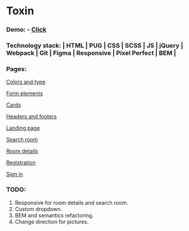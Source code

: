 # Toxin

### Demo: - [Click](https://anareony.github.io/Toxin/)

### Technology stack: | HTML | PUG | CSS | SCSS | JS | jQuery | Webpack | Git | Figma | Responsive | Pixel Perfect | BEM |

### Pages:

[Colors and type](https://anareony.github.io/Toxin/colors-type.html)

[Form elements](https://anareony.github.io/Toxin/form-elements.html)

[Cards](https://anareony.github.io/Toxin/cards.html)

[Headers and footers](https://anareony.github.io/Toxin/headers-footers.html)

[Landing page](https://anareony.github.io/Toxin/landing-page.html)

[Search room](https://anareony.github.io/Toxin/search-room.html)

[Room details](https://anareony.github.io/Toxin/room-details.html)

[Registration](https://anareony.github.io/Toxin/registration.html)

[Sign in](https://anareony.github.io/Toxin/sign-in.html)

### TODO:
1. Responsive for room details and search room.
2. Custom dropdown.
3. BEM and semantics refactoring.
4. Change direction for pictures.